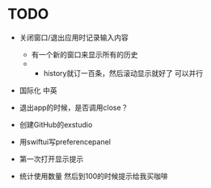 # TODO

- 关闭窗口/退出应用时记录输入内容
    - 有一个新的窗口来显示所有的历史
    - - history就订一百条，然后滚动显示就好了 可以并行
- 国际化 中英

- 退出app的时候，是否调用close？
- 创建GitHub的exstudio
- 用swiftui写preferencepanel
- 第一次打开显示提示
- 统计使用数量 然后到100的时候提示给我买咖啡
